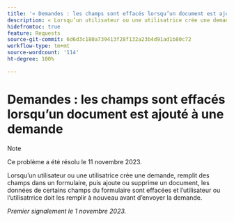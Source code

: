 ```yaml
---
title: '« Demandes : les champs sont effacés lorsqu’un document est ajouté à une demande »'
description: « Lorsqu’un utilisateur ou une utilisatrice crée une demande, remplit des champs dans un formulaire, puis ajoute ou supprime un document, les données de certains champs du formulaire sont effacées et l’utilisateur ou l’utilisatrice doit les remplir à nouveau avant d’envoyer la demande. »
hidefromtoc: true
feature: Requests
source-git-commit: 6d6d3c180a739413f28f132a23b4d91ad1b80c72
workflow-type: tm+mt
source-wordcount: '114'
ht-degree: 100%

---
```



# Demandes : les champs sont effacés lorsqu’un document est ajouté à une demande

>[!NOTE]
>
>Ce problème a été résolu le 11 novembre 2023.

Lorsqu’un utilisateur ou une utilisatrice crée une demande, remplit des champs dans un formulaire, puis ajoute ou supprime un document, les données de certains champs du formulaire sont effacées et l’utilisateur ou l’utilisatrrice doit les remplir à nouveau avant d’envoyer la demande.

_Premier signalement le 1 novembre 2023._
